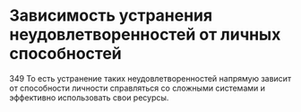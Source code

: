 # Зависимость устранения неудовлетворенностей от личных способностей

349 То есть устранение таких неудовлетворенностей напрямую зависит от способности личности справляться со сложными системами и эффективно использовать свои ресурсы.
